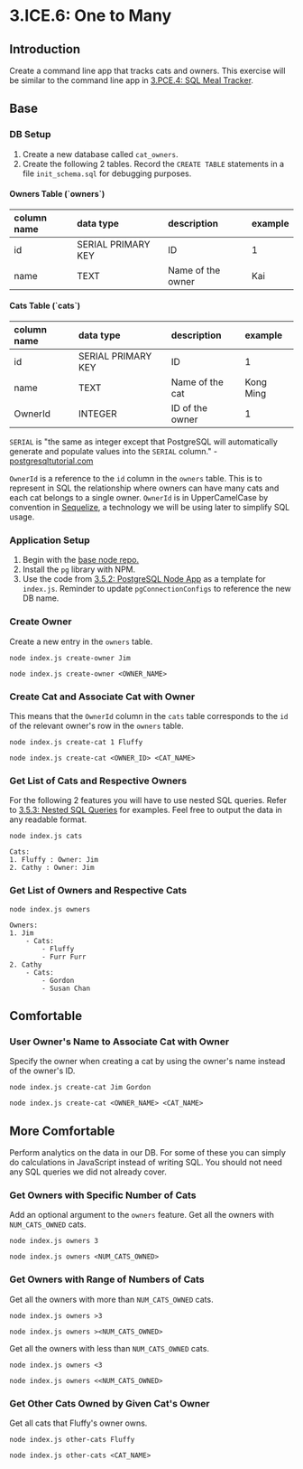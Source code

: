 # 3.ICE.6: One to Many

## Introduction

Create a command line app that tracks cats and owners. This exercise will be similar to the command line app in [3.PCE.4: SQL Meal Tracker](../3.pce-post-class-exercises/3.pce.4-sql-meal-keeper.md). 

## Base

### DB Setup

1. Create a new database called `cat_owners`. 
2. Create the following 2 tables. Record the `CREATE TABLE` statements in a file `init_schema.sql` for debugging purposes. 

#### Owners Table \(\`owners\`\)

| column name | data type | description | example |
| :--- | :--- | :--- | :--- |
| id | SERIAL PRIMARY KEY | ID | 1 |
| name | TEXT | Name of the owner | Kai |

#### Cats Table \(\`cats\`\)

| column name | data type | description | example |
| :--- | :--- | :--- | :--- |
| id | SERIAL PRIMARY KEY | ID | 1 |
| name | TEXT | Name of the cat | Kong Ming |
| OwnerId | INTEGER | ID of the owner | 1 |

`SERIAL` is "the same as integer except that PostgreSQL will automatically generate and populate values into the `SERIAL` column." - [postgresqltutorial.com](https://www.postgresqltutorial.com/postgresql-data-types/#:~:text=Integer%20%28%20INT%20%29%20is%20a%204,or%20AUTOINCREMENT%20column%20in%20SQLite.)

`OwnerId` is a reference to the `id` column in the `owners` table. This is to represent in SQL the relationship where owners can have many cats and each cat belongs to a single owner. `OwnerId` is in UpperCamelCase by convention in [Sequelize](https://sequelize.org/master/index.html), a technology we will be using later to simplify SQL usage.

### Application Setup

1. Begin with the [base node repo.](https://github.com/rocketacademy/base-node-swe1)
2. Install the `pg` library with NPM.
3. Use the code from [3.5.2: PostgreSQL Node App](../3.5-sql-applications/3.5.2-postgresql-node-app.md#select) as a template for `index.js`. Reminder to update `pgConnectionConfigs` to reference the new DB name.

### Create Owner

Create a new entry in the `owners` table.

```text
node index.js create-owner Jim
```

```text
node index.js create-owner <OWNER_NAME>
```

### Create Cat and Associate Cat with Owner

This means that the `OwnerId` column in the `cats` table corresponds to the `id` of the relevant owner's row in the `owners` table.

```text
node index.js create-cat 1 Fluffy
```

```text
node index.js create-cat <OWNER_ID> <CAT_NAME>
```

### Get List of Cats and Respective Owners

For the following 2 features you will have to use nested SQL queries. Refer to [3.5.3: Nested SQL Queries](../3.5-sql-applications/3.5.3-nested-sql-queries.md) for examples. Feel free to output the data in any readable format.

```text
node index.js cats
```

```text
Cats:
1. Fluffy : Owner: Jim
2. Cathy : Owner: Jim
```

### Get List of Owners and Respective Cats

```text
node index.js owners
```

```text
Owners:
1. Jim
    - Cats:
        - Fluffy
        - Furr Furr
2. Cathy
    - Cats:
        - Gordon
        - Susan Chan
```

## Comfortable

### User Owner's Name to Associate Cat with Owner

Specify the owner when creating a cat by using the owner's name instead of the owner's ID.

```text
node index.js create-cat Jim Gordon 
```

```text
node index.js create-cat <OWNER_NAME> <CAT_NAME>
```

## More Comfortable

Perform analytics on the data in our DB. For some of these you can simply do calculations in JavaScript instead of writing SQL. You should not need any SQL queries we did not already cover.

### Get Owners with Specific Number of Cats

Add an optional argument to the `owners` feature. Get all the owners with `NUM_CATS_OWNED` cats.

```text
node index.js owners 3
```

```text
node index.js owners <NUM_CATS_OWNED>
```

### Get Owners with Range of Numbers of Cats

Get all the owners with more than `NUM_CATS_OWNED` cats.

```text
node index.js owners >3
```

```text
node index.js owners ><NUM_CATS_OWNED>
```

Get all the owners with less than `NUM_CATS_OWNED` cats.

```text
node index.js owners <3
```

```text
node index.js owners <<NUM_CATS_OWNED>
```

### Get Other Cats Owned by Given Cat's Owner

Get all cats that Fluffy's owner owns.

```text
node index.js other-cats Fluffy
```

```text
node index.js other-cats <CAT_NAME>
```

